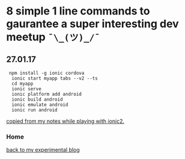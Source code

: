 
# 8 simple 1 line commands to gaurantee a super interesting dev meetup `¯\_(ツ)_/¯`

## 27.01.17

```
 npm install -g ionic cordova 
  ionic start myapp tabs --v2 --ts
  cd myapp
  ionic serve
  ionic platform add android
  ionic build android
  ionic emulate android
  ionic run android
```

[copied from my notes while playing with ionic2.](https://github.com/goblinfactory/study-ionic-sandbox)

### Home

[back to my experimental blog](../../README.md)
